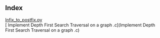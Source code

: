## Index
[Infix_to_postfix.py](Infix_to_postfix.py)  
[ Implement Depth First Search Traversal on a graph .c](Implement Depth First Search Traversal on a graph .c)  





